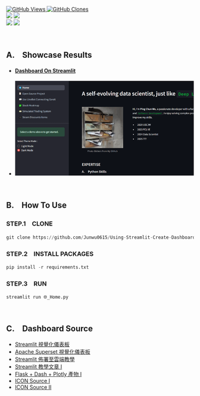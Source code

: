 <a href='https://github.com/Junwu0615/Using-Streamlit-Create-Dashboard'><img alt='GitHub Views' src='https://views.whatilearened.today/views/github/Junwu0615/Using-Streamlit-Create-Dashboard.svg'> 
<a href='https://github.com/Junwu0615/Using-Streamlit-Create-Dashboard'><img alt='GitHub Clones' src='https://img.shields.io/badge/dynamic/json?color=success&label=Clone&query=count_total&url=https://gist.githubusercontent.com/Junwu0615/bba308b4514074dc7b93d762906f329b/raw/Using-Streamlit-Create-Dashboard_clone.json&logo=github'> <br>
[![](https://img.shields.io/badge/Project-Dashboard-blue.svg?style=plastic)](https://github.com/Junwu0615/Using-Streamlit-Create-Dashboard) 
[![](https://img.shields.io/badge/Language-Python_3.12.0-blue.svg?style=plastic)](https://www.python.org/) <br>
[![](https://img.shields.io/badge/Package-Streamlit_1.41.1-green.svg?style=plastic)](https://pypi.org/project/streamlit/) 
[![](https://img.shields.io/badge/Package-Plotly_5.24.1-green.svg?style=plastic)](https://pypi.org/project/plotly/) 

<br>

## A.　Showcase Results
- #### [Dashboard On Streamlit](https://pc-dashboard.streamlit.app/)
- ![sample.gif](/source/sample.gif)

<br>

## B.　How To Use

### STEP.1　CLONE
```py
git clone https://github.com/Junwu0615/Using-Streamlit-Create-Dashboard.git
```

### STEP.2　INSTALL PACKAGES
```py
pip install -r requirements.txt
```

### STEP.3　RUN 
```py
streamlit run 🌐_Home.py
```

<br>

## C.　Dashboard Source
-  [Streamlit 視覺化儀表板](https://streamlit.io/)
-  [Apache Superset 視覺化儀表板](https://superset.apache.org/)
-  [Streamlit 佈署至雲端教學](https://www.youtube.com/watch?v=HKoOBiAaHGg)
-  [Streamlit 教學文章 I](https://ithelp.ithome.com.tw/articles/10366815)
-  [Flask + Dash + Plotly 產物 I](https://chwang12341.medium.com/data-visualization%E8%B3%87%E6%96%99%E8%A6%96%E8%A6%BA%E5%8C%96-python-plotly%E9%80%B2%E9%9A%8E%E8%A6%96%E8%A6%BA%E5%8C%96-dash%E6%95%99%E5%AD%B8-%E4%B8%80-c087c0008b78)
-  [ICON Source I](https://emojipedia.org/bar-chart)
-  [ICON Source II](https://streamlit-emoji-shortcodes-streamlit-app-gwckff.streamlit.app/)